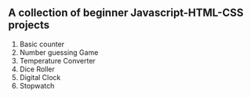 ## A collection of beginner Javascript-HTML-CSS projects

1. Basic counter
2. Number guessing Game
3. Temperature Converter
4. Dice Roller
5. Digital Clock
6. Stopwatch
